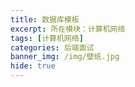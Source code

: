 ```yaml
---
title: 数据库模板
excerpt: 所在模块：计算机网络
tags: [计算机网络]
categories: 后端面试
banner_img: /img/壁纸.jpg
hide: true
---
```



